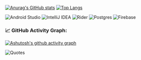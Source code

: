 [![Anurag's GitHub stats](https://github-readme-stats.vercel.app/api?username=gamma15alpha&show_icons=true&theme=radical)](https://github.com/anuraghazra/github-readme-stats) [![Top Langs](https://github-readme-stats.vercel.app/api/top-langs/?username=gamma15alpha&theme=dracula)](https://github.com/anuraghazra/github-readme-stats)

![Android Studio](https://img.shields.io/badge/android%20studio-346ac1?style=for-the-badge&logo=android%20studio&logoColor=white) ![IntelliJ IDEA](https://img.shields.io/badge/IntelliJIDEA-000000.svg?style=for-the-badge&logo=intellij-idea&logoColor=white) ![Rider](https://img.shields.io/badge/Rider-000000.svg?style=for-the-badge&logo=Rider&logoColor=white&color=black&labelColor=crimson)
![Postgres](https://img.shields.io/badge/postgres-%23316192.svg?style=for-the-badge&logo=postgresql&logoColor=white) ![Firebase](https://img.shields.io/badge/firebase-a08021?style=for-the-badge&logo=firebase&logoColor=ffcd34)

### 📈 GitHub Activity Graph:
[![Ashutosh's github activity graph](https://github-readme-activity-graph.vercel.app/graph?username=gamma15alpha&theme=dracula)](https://github.com/ashutosh00710/github-readme-activity-graph)

![Quotes](https://quotes-github-readme.vercel.app/api?type=horizontal&theme=dark)

<!---
gamma15alpha/gamma15alpha is a ✨ special ✨ repository because its `README.md` (this file) appears on your GitHub profile.
You can click the Preview link to take a look at your changes.
--->
